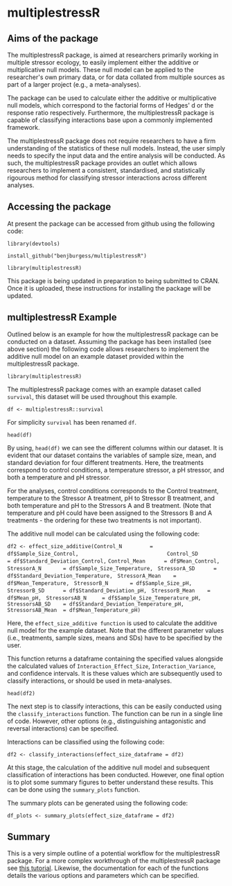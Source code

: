 # multiplestressR

## Aims of the package

The multiplestressR package, is aimed at researchers primarily working in multiple stressor ecology, to easily implement either the additive or multiplicative null models. These null model can be applied to the researcher's own primary data, or for data collated from multiple sources as part of a larger project (e.g., a meta-analyses). 

The package can be used to calculate either the additive or multiplicative null models, which correspond to the factorial forms of Hedges' d or the response ratio respectively. Furthermore, the multiplestressR package is capable of classifying interactions base upon a commonly implemented framework.

The multiplestressR package does not require researchers to have a firm understanding of the statistics of these null models. Instead, the user simply needs to specify the input data and the entire analysis will be conducted. As such, the multiplestressR package provides an outlet which allows researchers to implement a consistent, standardised, and statistically rigourous method for classifying stressor interactions across different analyses.

## Accessing the package

At present the package can be accessed from github using the following code:

`
library(devtools)
`

`
install_github("benjburgess/multiplestressR")
`

`
library(multiplestressR)
`

This package is being updated in preparation to being submitted to CRAN. Once it is uploaded, these instructions for installing the package will be updated.


## multiplestressR Example

Outlined below is an example for how the multiplestressR package can be conducted on a dataset. Assuming the package has been installed (see above section) the following code allows researchers to implement the additive null model on an example dataset provided within the multiplestressR package.

`
library(multiplestressR)
`

The multiplestressR package comes with an example dataset called `survival`, this dataset will be used throughout this example.

`
df <- multiplestressR::survival
`

For simplicity `survival` has been renamed `df`.

`
head(df)
`

By using, `head(df)` we can see the different columns within our dataset. It is evident that our dataset contains the variables of sample size, mean, and standard deviation for four different treatments. Here, the treatments correspond to control conditions, a temperature stressor, a pH stressor, and both a temperature and pH stressor.

For the analyses, control conditions corresponds to the Control treatment, temperature to the Stressor A treatment, pH to Stressor B treatment, and both temperature and pH to the Stressors A and B treatment. (Note that temperature and pH could have been assigned to the Stressors B and A treatments - the ordering for these two treatments is not important).

The additive null model can be calculated using the following code:

`
df2 <- effect_size_additive(Control_N         = df$Sample_Size_Control,
`
`                            
Control_SD        = df$Standard_Deviation_Control,
`
`Control_Mean      = df$Mean_Control,
`
`StressorA_N       = df$Sample_Size_Temperature,
`
`StressorA_SD      = df$Standard_Deviation_Temperature,
`
`StressorA_Mean    = df$Mean_Temperature,
`
`StressorB_N       = df$Sample_Size_pH,
`
`StressorB_SD      = df$Standard_Deviation_pH,
`
`StressorB_Mean    = df$Mean_pH,
`
`StressorsAB_N     = df$Sample_Size_Temperature_pH,
`
`StressorsAB_SD    = df$Standard_Deviation_Temperature_pH,
`
`StressorsAB_Mean  = df$Mean_Temperature_pH)
`

Here, the `effect_size_additive function` is used to calculate the additive null model for the example dataset. Note that the different parameter values (i.e., treatments, sample sizes, means and SDs) have to be specified by the user. 

This function returns a dataframe containing the specified values alongside the calculated values of `Interaction_Effect_Size`, `Interaction_Variance`, and confidence intervals. It is these values which are subsequently used to classify interactions, or should be used in meta-analyses.

`head(df2)`


The next step is to classify interactions, this can be easily conducted using the `classify_interactions` function. The function can be run in a single line of code. However, other options (e.g., distinguishing antagonistic and reversal interactions) can be specified.

Interactions can be classified using the following code:

`df2 <- classify_interactions(effect_size_dataframe = df2)`


At this stage, the calculation of the additive null model and subsequent classification of interactions has been conducted. However, one final option is to plot some summary figures to better understand these results. This can be done using the `summary_plots` function.

The summary plots can be generated using the following code:

`df_plots <- summary_plots(effect_size_dataframe = df2)`


## Summary

This is a very simple outline of a potential workflow for the multiplestressR package. For a more complex workthrough of the multiplestressR package see [this tutorial](https://benjburgess.github.io/i/multiplestressR1). Likewise, the documentation for each of the functions details the various options and parameters which can be specified.



